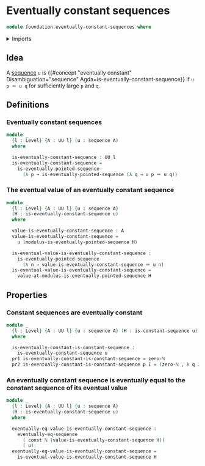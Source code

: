 # Eventually constant sequences

```agda
module foundation.eventually-constant-sequences where
```

<details><summary>Imports</summary>

```agda
open import elementary-number-theory.based-induction-natural-numbers
open import elementary-number-theory.inequality-natural-numbers
open import elementary-number-theory.maximum-natural-numbers
open import elementary-number-theory.natural-numbers

open import foundation.constant-maps
open import foundation.constant-sequences
open import foundation.dependent-pair-types
open import foundation.eventually-equal-sequences
open import foundation.eventually-pointed-sequences-types
open import foundation.function-types
open import foundation.functoriality-dependent-pair-types
open import foundation.identity-types
open import foundation.sequences
open import foundation.universe-levels
```

</details>

## Idea

A [sequence](foundation.sequences.md) `u` is
{{#concept "eventually constant" Disambiguation="sequence" Agda=is-eventually-constant-sequence}}
if `u p ＝ u q` for sufficiently large `p` and `q`.

## Definitions

### Eventually constant sequences

```agda
module _
  {l : Level} {A : UU l} (u : sequence A)
  where

  is-eventually-constant-sequence : UU l
  is-eventually-constant-sequence =
    is-eventually-pointed-sequence
      (λ p → is-eventually-pointed-sequence (λ q → u p ＝ u q))
```

### The eventual value of an eventually constant sequence

```agda
module _
  {l : Level} {A : UU l} {u : sequence A}
  (H : is-eventually-constant-sequence u)
  where

  value-is-eventually-constant-sequence : A
  value-is-eventually-constant-sequence =
    u (modulus-is-eventually-pointed-sequence H)

  is-eventual-value-is-eventually-constant-sequence :
    is-eventually-pointed-sequence
      (λ n → value-is-eventually-constant-sequence ＝ u n)
  is-eventual-value-is-eventually-constant-sequence =
    value-at-modulus-is-eventually-pointed-sequence H
```

## Properties

### Constant sequences are eventually constant

```agda
module _
  {l : Level} {A : UU l} {u : sequence A} (H : is-constant-sequence u)
  where

  is-eventually-constant-is-constant-sequence :
    is-eventually-constant-sequence u
  pr1 is-eventually-constant-is-constant-sequence = zero-ℕ
  pr2 is-eventually-constant-is-constant-sequence p I = (zero-ℕ , λ q J → H p q)
```

### An eventually constant sequence is eventually equal to the constant sequence of its eventual value

```agda
module _
  {l : Level} {A : UU l} {u : sequence A}
  (H : is-eventually-constant-sequence u)
  where

  eventually-eq-value-is-eventually-constant-sequence :
    eventually-eq-sequence
      ( const ℕ (value-is-eventually-constant-sequence H))
      ( u)
  eventually-eq-value-is-eventually-constant-sequence =
    is-eventual-value-is-eventually-constant-sequence H
```
